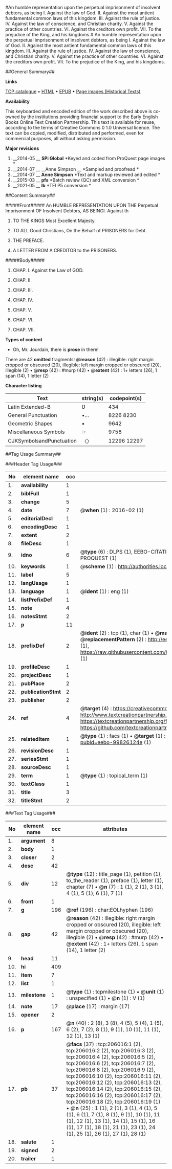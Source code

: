 #An humble representation upon the perpetual imprisonment of insolvent debtors, as being I. Against the law of God. II. Against the most antient fundamental common laws of this kingdom. III. Against the rule of justice. IV. Against the law of conscience, and Christian charity. V. Against the practice of other countries. VI. Against the creditors own profit. VII. To the prejudice of the King, and his kingdoms.#
An humble representation upon the perpetual imprisonment of insolvent debtors, as being I. Against the law of God. II. Against the most antient fundamental common laws of this kingdom. III. Against the rule of justice. IV. Against the law of conscience, and Christian charity. V. Against the practice of other countries. VI. Against the creditors own profit. VII. To the prejudice of the King, and his kingdoms.

##General Summary##

**Links**

[TCP catalogue](http://www.ota.ox.ac.uk/tcp/)  • 
[HTML](http://tei.it.ox.ac.uk/tcp/Texts-HTML/free/B24/B24493.html)  • 
[EPUB](http://tei.it.ox.ac.uk/tcp/Texts-EPUB/free/B24/B24493.epub) • 
[Page images (Historical Texts)](https://historicaltexts.jisc.ac.uk/eebo-99826124e)

**Availability**

This keyboarded and encoded edition of the work described above is co-owned by the
    institutions providing financial support to the Early English Books Online Text Creation
    Partnership. This text is available for reuse, according to the terms of  Creative Commons 0 1.0 Universal
    licence. The text can be copied, modified, distributed and performed, even for commercial
    purposes, all without asking permission.

**Major revisions**

1. __2014-05 __ __SPi Global__ *Keyed and coded from ProQuest page images *
1. __2014-07 __ __Anne Simpson __ *Sampled and proofread *
1. __2014-07 __ __Anne Simpson__ *Text and markup reviewed and edited *
1. __2015-03 __ __pfs__ *Batch review (QC) and XML conversion *
1. __2021-05 __ __lb__ *TEI P5 conversion *

##Content Summary##

#####Front#####
An HUMBLE REPRESENTATION UPON THE Perpetual Imprisonment OF Insolvent Debtors, AS BEINGI. Against th
1. TO THE KINGS Most Excellent Majesty.

1. TO ALL Good Christians, On the Behalf of PRISONERS for Debt.

1. THE PREFACE.

1. A LETTER FROM A CREDITOR to the PRISONERS.

#####Body#####

1. CHAP. I. Against the Law of GOD.

1. CHAP. II.

1. CHAP. III.

1. CHAP. IV.

1. CHAP. V.

1. CHAP. VI.

1. CHAP. VII.

**Types of content**

  * Oh, Mr. Jourdain, there is **prose** in there!

There are 42 **omitted** fragments! 
 @__reason__ (42) : illegible: right margin cropped or obscured (20), illegible: left margin cropped or obscured (20), illegible (2)  •  @__resp__ (42) : #murp (42)  •  @__extent__ (42) : 1+ letters (26), 1 span (14), 1 letter (2)

**Character listing**


|Text|string(s)|codepoint(s)|
|---|---|---|
|Latin Extended-B|Ʋ|434|
|General Punctuation|•…|8226 8230|
|Geometric Shapes|▪|9642|
|Miscellaneous Symbols|☞|9758|
|CJKSymbolsandPunctuation|〈〉|12296 12297|

##Tag Usage Summary##

###Header Tag Usage###

|No|element name|occ|attributes|
|---|---|---|---|
|1.|__availability__|1||
|2.|__biblFull__|1||
|3.|__change__|5||
|4.|__date__|7| @__when__ (1) : 2016-02 (1)|
|5.|__editorialDecl__|1||
|6.|__encodingDesc__|1||
|7.|__extent__|2||
|8.|__fileDesc__|1||
|9.|__idno__|6| @__type__ (6) : DLPS (1), EEBO-CITATION (1), VID (1), EEBO-PROQUEST (1), STC (1), PROQUEST (1)|
|10.|__keywords__|1| @__scheme__ (1) : http://authorities.loc.gov/ (1)|
|11.|__label__|5||
|12.|__langUsage__|1||
|13.|__language__|1| @__ident__ (1) : eng (1)|
|14.|__listPrefixDef__|1||
|15.|__note__|4||
|16.|__notesStmt__|2||
|17.|__p__|11||
|18.|__prefixDef__|2| @__ident__ (2) : tcp (1), char (1)  •  @__matchPattern__ (2) : ([0-9\-]+):([0-9IVX]+) (1), (.+) (1)  •  @__replacementPattern__ (2) : http://eebo.chadwyck.com/downloadtiff?vid=$1&page=$2 (1), https://raw.githubusercontent.com/textcreationpartnership/Texts/master/tcpchars.xml#$1 (1)|
|19.|__profileDesc__|1||
|20.|__projectDesc__|1||
|21.|__pubPlace__|2||
|22.|__publicationStmt__|2||
|23.|__publisher__|2||
|24.|__ref__|4| @__target__ (4) : https://creativecommons.org/publicdomain/zero/1.0/ (1), http://www.textcreationpartnership.org/docs/. (1), https://textcreationpartnership.org/faq/#faq05 (1), https://github.com/textcreationpartnership (1)|
|25.|__relatedItem__|1| @__type__ (1) : facs (1)  •  @__target__ (1) : https://data.historicaltexts.jisc.ac.uk/view?pubId=eebo-99826124e (1)|
|26.|__revisionDesc__|1||
|27.|__seriesStmt__|1||
|28.|__sourceDesc__|1||
|29.|__term__|1| @__type__ (1) : topical_term (1)|
|30.|__textClass__|1||
|31.|__title__|3||
|32.|__titleStmt__|2||


###Text Tag Usage###

|No|element name|occ|attributes|
|---|---|---|---|
|1.|__argument__|8||
|2.|__body__|1||
|3.|__closer__|2||
|4.|__desc__|42||
|5.|__div__|12| @__type__ (12) : title_page (1), petition (1), to_the_reader (1), preface (1), letter (1), chapter (7)  •  @__n__ (7) : 1 (1), 2 (1), 3 (1), 4 (1), 5 (1), 6 (1), 7 (1)|
|6.|__front__|1||
|7.|__g__|196| @__ref__ (196) : char:EOLhyphen (196)|
|8.|__gap__|42| @__reason__ (42) : illegible: right margin cropped or obscured (20), illegible: left margin cropped or obscured (20), illegible (2)  •  @__resp__ (42) : #murp (42)  •  @__extent__ (42) : 1+ letters (26), 1 span (14), 1 letter (2)|
|9.|__head__|11||
|10.|__hi__|409||
|11.|__item__|7||
|12.|__list__|1||
|13.|__milestone__|1| @__type__ (1) : tcpmilestone (1)  •  @__unit__ (1) : unspecified (1)  •  @__n__ (1) : V (1)|
|14.|__note__|17| @__place__ (17) : margin (17)|
|15.|__opener__|2||
|16.|__p__|167| @__n__ (40) : 2 (8), 3 (8), 4 (5), 5 (4), 1 (5), 6 (2), 7 (2), 8 (1), 9 (1), 10 (1), 11 (1), 12 (1), 13 (1)|
|17.|__pb__|37| @__facs__ (37) : tcp:206016:1 (2), tcp:206016:2 (2), tcp:206016:3 (2), tcp:206016:4 (2), tcp:206016:5 (2), tcp:206016:6 (2), tcp:206016:7 (2), tcp:206016:8 (2), tcp:206016:9 (2), tcp:206016:10 (2), tcp:206016:11 (2), tcp:206016:12 (2), tcp:206016:13 (2), tcp:206016:14 (2), tcp:206016:15 (2), tcp:206016:16 (2), tcp:206016:17 (2), tcp:206016:18 (2), tcp:206016:19 (1)  •  @__n__ (25) : 1 (1), 2 (1), 3 (1), 4 (1), 5 (1), 6 (1), 7 (1), 8 (1), 9 (1), 10 (1), 11 (1), 12 (1), 13 (1), 14 (1), 15 (1), 16 (1), 17 (1), 18 (1), 21 (1), 23 (1), 24 (1), 25 (1), 26 (1), 27 (1), 28 (1)|
|18.|__salute__|1||
|19.|__signed__|2||
|20.|__trailer__|1||
